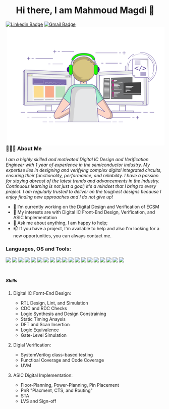 # <h1 align="center">Hi there, I am Mahmoud Magdi 👋

  <!-- https://img.shields.io/badge/Linkedin-Parth Patel-blue&?style=social&logo=linkedin -->

[![Linkedin Badge](https://img.shields.io/badge/-MahmoudMagdi-blue?style=flat&logo=Linkedin&logoColor=white&link=https://www.linkedin.com/in/mahmoud-magdi-a8671a183/)](https://www.linkedin.com/in/mahmoud-magdi-a8671a183/) 
[![Gmail Badge](https://img.shields.io/badge/-eng.magdi99-c14438?style=flat&logo=Gmail&logoColor=white&link=mailto:eng.magdi99@gmail.com)](mailto:eng.magdi99@gmail.com)
<img align="right" alt="GIF" src="https://raw.githubusercontent.com/devSouvik/devSouvik/master/gif3.gif" width="500"/>


## <h3> 👨🏻‍💻 About Me </h3>

*I am a highly skilled and motivated Digital IC Design and Verification Engineer with 1 year of experience in the semiconductor industry. My expertise lies in designing and verifying complex digital integrated circuits, ensuring their functionality, performance, and reliability. I have a passion for staying abreast of the latest trends and advancements in the industry. Continuous learning is not just a goal; it's a mindset that I bring to every project. I am regularly trusted to deliver on the toughest designs because I enjoy finding new approaches and I do not give up!*



- 🔭 I’m currently working on the Digital Design and Verification of ECSM
- 🤔 My interests are with Digital IC Front-End Design, Verification, and ASIC Implementation
- 💬 Ask me about anything, I am happy to help;
- 📫 If you have a project, I'm available to help and also I'm looking for a new opportunities, you can always contact me.


### Languages, OS and Tools:
<div display="flex">

  <img src="https://img.shields.io/badge/Verilog-000000?style=for-the-badge&logo=Verilog&logoColor=white">
  <img src="https://img.shields.io/badge/SystemVerilog-000000?style=for-the-badge&logo=SystemVerilog&logoColor=white">
  <img src="https://img.shields.io/badge/python%20-%2314354C.svg?&style=for-the-badge&logo=python&logoColor=white">
  <img src="https://img.shields.io/badge/Shell_Script-121011?style=for-the-badge&logo=gnu-bash&logoColor=white"/>
  <img src="https://img.shields.io/badge/Perl_Script-121011?style=for-the-badge&logo=Perl&logoColor=white"/>
  <img src="https://img.shields.io/badge/c%20-%2300599C.svg?&style=for-the-badge&logo=c&logoColor=white">
  <img src="https://img.shields.io/badge/git%20-%23F05033.svg?&style=for-the-badge&logo=git&logoColor=white"/>
  <img src="https://img.shields.io/badge/github%20-%23121011.svg?&style=for-the-badge&logo=github&logoColor=white"/>
  <img src="https://img.shields.io/badge/Cent%20OS-262577?style=for-the-badge&logo=CentOS&logoColor=white"/>
  <img src="https://img.shields.io/badge/Ubuntu-E95420?style=for-the-badge&logo=ubuntu&logoColor=white"/>
  <img src="https://img.shields.io/badge/Colab-F9AB00?style=for-the-badge&logo=googlecolab&color=525252"/>
  <img src="https://img.shields.io/badge/Notepad++-90E59A.svg?style=for-the-badge&logo=notepad%2B%2B&logoColor=black"/>
  <img src="https://img.shields.io/badge/Visual_Studio_Code-0078D4?style=for-the-badge&logo=visual%20studio%20code&logoColor=white">
  <img src="https://img.shields.io/badge/Synopsys-VCS_DVE-0078D4?style=for-the-badge&logo=syopsys&logoColor=white">
  <img src="https://img.shields.io/badge/Synopsys-Verdi-0078D4?style=for-the-badge&logo=syopsys&logoColor=white">
  <img src="https://img.shields.io/badge/Synopsys-SpyGlass-0078D4?style=for-the-badge&logo=syopsys&logoColor=white">
  <img src="https://img.shields.io/badge/Synopsys-Design_Compiler-0078D4?style=for-the-badge&logo=syopsys&logoColor=white">
  <img src="https://img.shields.io/badge/Synopsys-Formality-0078D4?style=for-the-badge&logo=syopsys&logoColor=white">
  <img src="	https://img.shields.io/badge/Trello-0052CC?style=for-the-badge&logo=trello&logoColor=white">
  
  
</div>
<br/>

## <h5> Skills </h5>

1. Digital IC Fornt-End Design:
    - RTL Design, Lint, and Simulation
    - CDC and RDC Checks
    - Logic Synthesis and Design Constraining
    - Static Timing Anaysis
    - DFT and Scan Insertion
    - Logic Equivalence
    - Gate-Level Simulation
      
2. Digial Verification:
    - SystemVerilog class-based testing
    - Functioal Coverage and Code Coverage
    - UVM  
   
5. ASIC Digital Implementation:
    - Floor-Planning, Power-Planning, Pin Placement
    - PnR "Placment, CTS, and Routing"
    - STA
    - LVS and Sign-off
